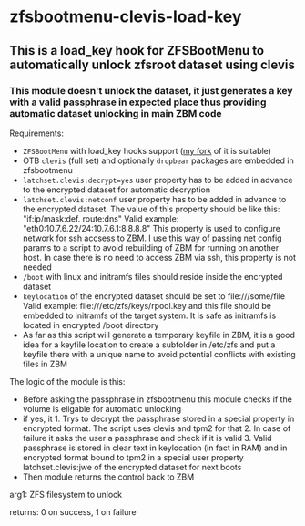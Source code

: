 # zfsbootmenu-clevis-load-key

## This is a load_key hook for ZFSBootMenu to automatically unlock zfsroot dataset using clevis 

### This module doesn't unlock the dataset, it just generates a key with a valid passphrase in expected place thus providing automatic dataset unlocking in main ZBM code
Requirements:
- `ZFSBootMenu` with load_key hooks support ([my fork](https://github.com/rdmitry0911/zfsbootmenu) of it is suitable)
- OTB `clevis` (full set) and optionally `dropbear` packages are embedded in zfsbootmenu
- `latchset.clevis:decrypt=yes` user property has to be added in advance to the encrypted dataset for automatic decryption
- `latchset.clevis:netconf` user property has to be added in advance to the encrypted dataset.
  The value of this property should be like this: "if:ip/mask:def. route:dns" Valid example: "eth0:10.7.6.22/24:10.7.6.1:8.8.8.8"
  This property is used to configure network for ssh accsess to ZBM. I use this way of passing net config params to a script to
  avoid rebuilding of ZBM for running on another host. In case there is no need to access ZBM via ssh, this property is not needed
- `/boot` with linux and initramfs files should reside inside the encrypted dataset
- `keylocation` of the encrypted dataset should be set to file:///some/file Valid example: file:///etc/zfs/keys/rpool.key and this file
  should be embedded to initramfs of the target system. It is safe as initramfs  is located in encrypted /boot directory
- As far as this script will generate a temporary keyfile in ZBM, it is a good idea for a keyfile location to create a subfolder 
  in /etc/zfs and put a keyfile there with a unique name to avoid potential conflicts with existing files in ZBM

The logic of the module is this:
 - Before asking the passphrase in zfsbootmenu this module checks if the volume is eligable for automatic unlocking
 - if yes, it
       1. Trys to decrypt the passphrase stored in a special property in encrypted format. The script uses clevis and tpm2 for that
       2. In case of failure it asks the user a passphrase and check if it is valid
       3. Valid passphrase is stored in clear text in keylocation (in fact in RAM) and in encrypted format bound to tpm2 in a special
          user property latchset.clevis:jwe of the encrypted dataset for next boots
 - Then module returns the control back to ZBM

 arg1: ZFS filesystem to unlock
 
 returns: 0 on success, 1 on failure
